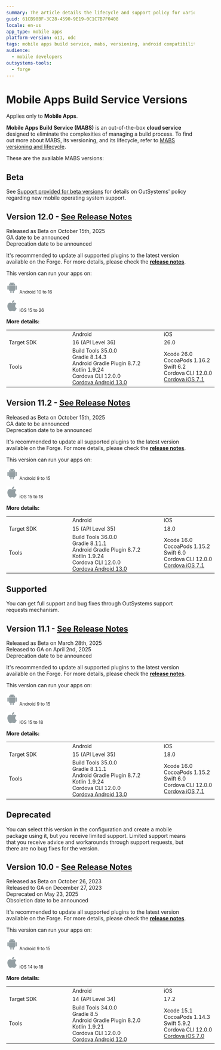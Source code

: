 ```yaml
---
summary: The article details the lifecycle and support policy for various versions of the Mobile Apps Build Service (MABS), including major and minor releases, deprecation schedules, and compatibility with Android and iOS versions.
guid: 61CB98BF-3C28-4590-9E19-0C1C7B7F0408
locale: en-us
app_type: mobile apps
platform-version: o11, odc
tags: mobile apps build service, mabs, versioning, android compatibility, ios compatibility
audience:
  - mobile developers
outsystems-tools:
  - forge
---
```

# Mobile Apps Build Service Versions

<div class="info" markdown="1">

Applies only to **Mobile Apps**.

</div>

**Mobile Apps Build Service (MABS)** is an out-of-the-box **cloud service** designed to eliminate the complexities of managing a build process. To find out more about MABS, its versioning, and its lifecycle, refer to [MABS versioning and lifecycle](mabs-versioning-and-lifecycle.md).

These are the available MABS versions:

## Beta

See [Support provided for beta versions](mabs-beta-support.md) for details on OutSystems' policy regarding new mobile operating system support.

<div class="info" markdown="1">

## **Version 12.0** - [See Release Notes](../../release-notes/mabs/12/12.0/12.0.md)<br/>

Released as Beta on October 15th, 2025 <br/>
GA date to be announced <br/>
Deprecation date to be announced

</div>

<div class="warning" markdown="1">

It's recommended to update all supported plugins to the latest version available on the Forge. For more details, please check the **[release notes](https://success.outsystems.com/support/release_notes/mobile_apps_build_service_versions/mabs_12_release_notes/#mabs-version-12-0)**.

</div>

This version can run your apps on:

<small>![Icon representing the Android operating system.](images/android-icon.png "Android Icon") Android 10 to 16</small>

<small>![Icon representing the iOS operating system.](images/iOS-icon.png "iOS Icon") iOS 15 to 26</small>

**More details:**

<table style="width: 632px; table-layout: fixed">
    <tbody class="RegularLightText">
        <tr>
            <td style="width:156px;"></td>
            <td style="width:231px;">Android</td>
            <td>iOS</td>
        </tr>
        <tr>
            <td style="vertical-align:middle;width:156px;">Target SDK</td>
            <td style="width:231px;">16 (API Level 36)<br/></td>
            <td>26.0<br/></td>
        </tr>
        <tr>
            <td style="vertical-align:middle;width:156px;">Tools</td>
            <td style="width:231px;">Build Tools 35.0.0<br/>
            Gradle 8.14.3<br/>
            Android Gradle Plugin 8.7.2<br/>
            Kotlin 1.9.24<br/>
            Cordova CLI 12.0.0<br/>
            <a href="https://github.com/OutSystems/cordova-android/tree/outsystems/13.0.x">Cordova Android 13.0</a></td>
            <td>Xcode 26.0<br/>
            CocoaPods 1.16.2<br/>
            Swift 6.2<br/>
            Cordova CLI 12.0.0<br/>
            <a href="https://github.com/OutSystems/cordova-ios/tree/outsystems/7.1.x">Cordova iOS 7.1</a></td>
        </tr>
    </tbody>
</table>

<div class="info" markdown="1">

## **Version 11.2** - [See Release Notes](../../release-notes/mabs/11/11.2/11.2.md)<br/>

Released as Beta on October 15th, 2025 <br/>
GA date to be announced <br/>
Deprecation date to be announced

</div>

<div class="warning" markdown="1">

It's recommended to update all supported plugins to the latest version available on the Forge. For more details, please check the **[release notes](https://success.outsystems.com/support/release_notes/mobile_apps_build_service_versions/mabs_11_release_notes/#mabs-version-11-2)**.

</div>

This version can run your apps on:

<small>![Icon representing the Android operating system.](images/android-icon.png "Android Icon") Android 9 to 15</small>

<small>![Icon representing the iOS operating system.](images/iOS-icon.png "iOS Icon") iOS 15 to 18</small>

**More details:**

<table style="width: 632px; table-layout: fixed">
    <tbody class="RegularLightText">
        <tr>
            <td style="width:156px;"></td>
            <td style="width:231px;">Android</td>
            <td>iOS</td>
        </tr>
        <tr>
            <td style="vertical-align:middle;width:156px;">Target SDK</td>
            <td style="width:231px;">15 (API Level 35)<br/></td>
            <td>18.0<br/></td>
        </tr>
        <tr>
            <td style="vertical-align:middle;width:156px;">Tools</td>
            <td style="width:231px;">Build Tools 36.0.0<br/>
            Gradle 8.11.1<br/>
            Android Gradle Plugin 8.7.2<br/>
            Kotlin 1.9.24<br/>
            Cordova CLI 12.0.0<br/>
            <a href="https://github.com/OutSystems/cordova-android/tree/outsystems/13.0.x">Cordova Android 13.0</a></td>
            <td>Xcode 16.0<br/>
            CocoaPods 1.15.2<br/>
            Swift 6.0<br/>
            Cordova CLI 12.0.0<br/>
            <a href="https://github.com/OutSystems/cordova-ios/tree/outsystems/7.1.x">Cordova iOS 7.1</a></td>
        </tr>
    </tbody>
</table>

## Supported

You can get full support and bug fixes through OutSystems support requests mechanism.

<div class="info" markdown="1">

## **Version 11.1** - [See Release Notes](../../release-notes/mabs/11/11.1/11.1.md)<br/>

Released as Beta on March 28th, 2025 <br/>
Released to GA on April 2nd, 2025 <br/>
Deprecation date to be announced

</div>

<div class="warning" markdown="1">

It's recommended to update all supported plugins to the latest version available on the Forge. For more details, please check the **[release notes](https://success.outsystems.com/support/release_notes/mobile_apps_build_service_versions/mabs_11_release_notes/#mabs-version-11-1)**.

</div>

This version can run your apps on:

<small>![Icon representing the Android operating system.](images/android-icon.png "Android Icon") Android 9 to 15</small>

<small>![Icon representing the iOS operating system.](images/iOS-icon.png "iOS Icon") iOS 15 to 18</small>

**More details:**

<table style="width: 632px; table-layout: fixed">
    <tbody class="RegularLightText">
        <tr>
            <td style="width:156px;"></td>
            <td style="width:231px;">Android</td>
            <td>iOS</td>
        </tr>
        <tr>
            <td style="vertical-align:middle;width:156px;">Target SDK</td>
            <td style="width:231px;">15 (API Level 35)<br/></td>
            <td>18.0<br/></td>
        </tr>
        <tr>
            <td style="vertical-align:middle;width:156px;">Tools</td>
            <td style="width:231px;">Build Tools 35.0.0<br/>
            Gradle 8.11.1<br/>
            Android Gradle Plugin 8.7.2<br/>
            Kotlin 1.9.24<br/>
            Cordova CLI 12.0.0<br/>
            <a href="https://github.com/OutSystems/cordova-android/tree/outsystems/13.0.x">Cordova Android 13.0</a></td>
            <td>Xcode 16.0<br/>
            CocoaPods 1.15.2<br/>
            Swift 6.0<br/>
            Cordova CLI 12.0.0<br/>
            <a href="https://github.com/OutSystems/cordova-ios/tree/outsystems/7.1.x">Cordova iOS 7.1</a></td>
        </tr>
    </tbody>
</table>

## Deprecated

You can select this version in the configuration and create a mobile package using it, but you receive limited support. Limited support means that you receive advice and workarounds through support requests, but there are no bug fixes for the version.

<div class="info" markdown="1">

## **Version 10.0** - [See Release Notes](../../release-notes/mabs/10/10.0/10.0.md)<br/>

Released as Beta on October 26, 2023 <br/>
Released to GA on December 27, 2023 <br/>
Deprecated on May 23, 2025<br/>
Obsoletion date to be announced<br/>
</div>

<div class="warning" markdown="1">

It's recommended to update all supported plugins to the latest version available on the Forge. For more details, please check the **[release notes](https://success.outsystems.com/Support/Release_Notes/Mobile_Apps_Build_Service_Versions/MABS_10_Release_notes#mabs-version-10.0)**.

</div>

This version can run your apps on:

<small>![Icon representing the Android operating system.](images/android-icon.png "Android Icon") Android 9 to 15</small>

<small>![Icon representing the iOS operating system.](images/iOS-icon.png "iOS Icon") iOS 14 to 18</small>

**More details:**

<table style="width: 632px; table-layout: fixed">
    <tbody class="RegularLightText">
        <tr>
            <td style="width:156px;"></td>
            <td style="width:231px;">Android</td>
            <td>iOS</td>
        </tr>
        <tr>
            <td style="vertical-align:middle;width:156px;">Target SDK</td>
            <td style="width:231px;">14 (API Level 34)<br/></td>
            <td>17.2<br/></td>
        </tr>
        <tr>
            <td style="vertical-align:middle;width:156px;">Tools</td>
            <td style="width:231px;">Build Tools 34.0.0<br/>
            Gradle 8.5<br/>
            Android Gradle Plugin 8.2.0<br/>
            Kotlin 1.9.21<br/>
            Cordova CLI 12.0.0<br/>
            <a href="https://github.com/OutSystems/cordova-android/tree/outsystems/12.0.x">Cordova Android 12.0</a></td>
            <td>Xcode 15.1<br/>
            CocoaPods 1.14.3<br/>
            Swift 5.9.2<br/>
            Cordova CLI 12.0.0<br/>
            <a href="https://github.com/OutSystems/cordova-ios/tree/outsystems/7.0.x">Cordova iOS 7.0</a></td>
        </tr>
    </tbody>
</table>
